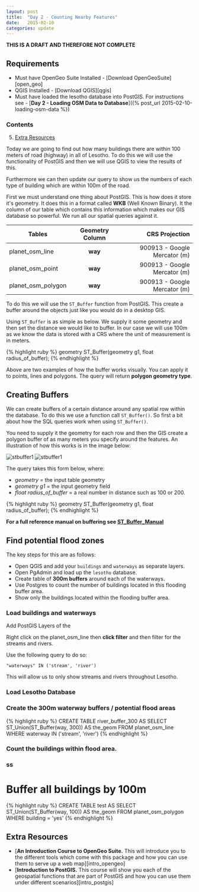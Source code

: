 ```yaml
---
layout: post
title:  "Day 2 - Counting Nearby Features"
date:   2015-02-10
categories: update
---
```

**THIS IS A DRAFT AND THEREFORE NOT COMPLETE**

## Requirements
- Must have OpenGeo Suite Installed - [Download OpenGeoSuite][open_geo]
- QGIS Installed - [Download QGIS][qgis]
- Must have loaded the lesotho database into PostGIS. For instructions see - [**Day 2 - Loading OSM Data to Database**]({% post_url 2015-02-10-loading-osm-data %})

### **Contents**

5. [Extra Resources](#extra-resources)


Today we are going to find out how many buildings there are within 100 meters of road (highway) in all of Lesotho. To do this we will use the functionality of PostGIS and then we will use QGIS to view the results of this.

Furthermore we can then update our query to show us the numbers of each type of building which are within 100m of the road.

First we must understand one thing about PostGIS. This is how does it store it's geometry. It does this in a format called **WKB** (Well Known Binary). It the column of our table which contains this information which makes our GIS database so powerful. We run all our spatial queries against it.

| Tables        | Geometry Column           | CRS Projection  |
| ------------- |:-------------:| -----:|
| planet_osm_line      | **way** | 900913 - Google Mercator (m) |
| planet_osm_point      | **way**      |   900913 - Google Mercator (m) |
| planet_osm_polygon |  **way**     |    900913 - Google Mercator (m) | 


To do this we will use the ```ST_Buffer``` function from PostGIS. This create a buffer around the objects just like you would do in a desktop GIS.

Using ```ST_Buffer``` is as simple as below. We supply it some geometry and then set the distance we would like to buffer. In our case we will use 100m as we know the data is stored with a CRS where the unit of measurement is in meters.

{% highlight ruby %}
geometry ST_Buffer(geometry g1, float radius_of_buffer);
{% endhighlight %}


Above are two examples of how the buffer works visually. You can apply it to points, lines and polygons. The query will return **polygon geometry type**.

## Creating Buffers
We can create buffers of a certain distance around any spatial row within the database. To do this we use a function call ```ST_Buffer()```. So first a bit about how the SQL queries work when using ```ST_Buffer()```.

You need to supply it the geometry for each row and then the GIS create a polygon buffer of as many meters you specify around the features. An illustration of how this works is in the image below:

![stbuffer1]({{site.baseurl}}/img/day2/st_buffer01.png)
![stbuffer1]({{site.baseurl}}/img/day2/st_buffer03.png)

The query takes this form below, where:

- *geometry* = the input table geometry
- *geometry g1* = the input geometry field 
- *float radius_of_buffer* = a real number in distance such as 100 or 200.

{% highlight ruby %}
geometry ST_Buffer(geometry g1, float radius_of_buffer);
{% endhighlight %}

**For a full reference manual on buffering see [ST_Buffer_Manual][st_buff_link]**

## Find potential flood zones
The key steps for this are as follows:

- Open QGIS and add your ```buildings``` and ```waterways``` as separate layers.
- Open PgAdmin and load up the ```lesotho``` database.
- Create table of **300m buffers** around each of the waterways.
- Use Postgres to count the number of buildings located in this flooding buffer area.
- Show only the buildings located within the flooding buffer area.

### Load buildings and waterways
Add PostGIS Layers of the 

Right click on the planet_osm_line then **click filter** and then filter for the streams and rivers.

Use the following query to do so:

	"waterways" IN ('stream', 'river')

This will allow us to only show streams and rivers throughout Lesotho.

### Load Lesotho Database

### Create the 300m waterway buffers / potential flood areas
{% highlight ruby %}
CREATE TABLE river_buffer_300 AS
SELECT ST_Union(ST_Buffer(way, 300)) AS the_geom
FROM planet_osm_line
WHERE waterway IN ('stream', 'river')
{% endhighlight %}

### Count the buildings within flood area.

### ss


# Buffer all buildings by 100m
{% highlight ruby %}
CREATE TABLE test AS
SELECT ST_Union(ST_Buffer(way, 100)) AS the_geom
FROM planet_osm_polygon
WHERE building = 'yes'
{% endhighlight %}

## Extra Resources
- [**An Introduction Course to OpenGeo Suite.** This will introduce you to the different tools which come with this package and how you can use them to serve up a web map][intro_opengeo]
- [**Introduction to PostGIS.** This course will show you each of the geospatial functions that are part of PostGIS and how you can use them under different scenarios][intro_postgis]

[st_buff_link]: http://postgis.refractions.net/documentation/manual-1.4/ST_Buffer.html